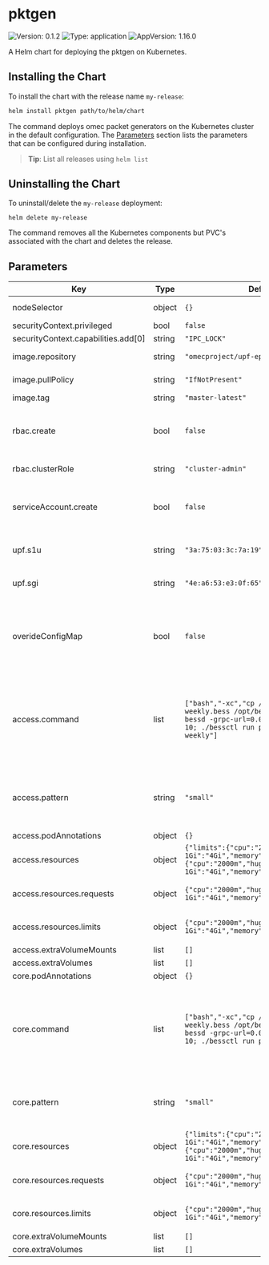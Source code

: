 # pktgen

![Version: 0.1.2](https://img.shields.io/badge/Version-0.1.2-informational?style=flat-square) ![Type: application](https://img.shields.io/badge/Type-application-informational?style=flat-square) ![AppVersion: 1.16.0](https://img.shields.io/badge/AppVersion-1.16.0-informational?style=flat-square)

A Helm chart for deploying the pktgen on Kubernetes.

## Installing the Chart

To install the chart with the release name `my-release`:

```bash
helm install pktgen path/to/helm/chart
```

The command deploys omec packet generators on the Kubernetes cluster in the default configuration.
The [Parameters](#parameters) section lists the parameters that can be configured during installation.

> **Tip**: List all releases using `helm list`

## Uninstalling the Chart

To uninstall/delete the `my-release` deployment:

```console
helm delete my-release
```

The command removes all the Kubernetes components but PVC's associated with the chart and deletes the release.

## Parameters

| Key | Type | Default | Description |
|-----|------|---------|-------------|
| nodeSelector | object | `{}` | Node labels for node selection |
| securityContext.privileged | bool | `false` |  |
| securityContext.capabilities.add[0] | string | `"IPC_LOCK"` |  |
| image.repository | string | `"omecproject/upf-epc-bess"` | image repository |
| image.pullPolicy | string | `"IfNotPresent"` | image pull policy |
| image.tag | string | `"master-latest"` | image tag |
| rbac.create | bool | `false` | Specifies whether a cluster role binding should be created |
| rbac.clusterRole | string | `"cluster-admin"` | The cluster role name |
| serviceAccount.create | bool | `false` | Specifies whether a ServiceAccount should be created  |
| upf.s1u | string | `"3a:75:03:3c:7a:19"` | upf access interface MAC address |
| upf.sgi | string | `"4e:a6:53:e3:0f:65"` | upf core interface MAC address |
| overideConfigMap | bool | `false` | Select true when the user supplies custom traffic pattern, configMap and values override |
| access.command | list | `["bash","-xc","cp /conf/pktgen-access-weekly.bess /opt/bess/bessctl/conf/; bessd -grpc-url=0.0.0.0:10514; sleep 10; ./bessctl run pktgen-access-weekly"]` | Default container command to be executed (override when using custom configmaps and traffic patterns) |
| access.pattern | string | `"small"` | Pattern file will be used on access network. Select between small or large. |
| access.podAnnotations | object | `{}` |  |
| access.resources | object | `{"limits":{"cpu":"2000m","hugepages-1Gi":"4Gi","memory":"4Gi"},"requests":{"cpu":"2000m","hugepages-1Gi":"4Gi","memory":"4Gi"}}` | Container resources configuration |
| access.resources.requests | object | `{"cpu":"2000m","hugepages-1Gi":"4Gi","memory":"4Gi"}` | Resources requested by pktgen-access |
| access.resources.limits | object | `{"cpu":"2000m","hugepages-1Gi":"4Gi","memory":"4Gi"}` | Resources limits for pktgen-access |
| access.extraVolumeMounts | list | `[]` |  |
| access.extraVolumes | list | `[]` |  |
| core.podAnnotations | object | `{}` |  |
| core.command | list | `["bash","-xc","cp /conf/pktgen-core-weekly.bess /opt/bess/bessctl/conf/; bessd -grpc-url=0.0.0.0:10514; sleep 10; ./bessctl run pktgen-core-weekly"]` | Default container command to be executed (override when using custom configmaps and traffic patterns) |
| core.pattern | string | `"small"` | Pattern file will be used on core network. Select between small or large. |
| core.resources | object | `{"limits":{"cpu":"2000m","hugepages-1Gi":"4Gi","memory":"4Gi"},"requests":{"cpu":"2000m","hugepages-1Gi":"4Gi","memory":"4Gi"}}` | Container resources configuration |
| core.resources.requests | object | `{"cpu":"2000m","hugepages-1Gi":"4Gi","memory":"4Gi"}` | Resources requested by pktgen-access |
| core.resources.limits | object | `{"cpu":"2000m","hugepages-1Gi":"4Gi","memory":"4Gi"}` | Resources limits for pktgen-access |
| core.extraVolumeMounts | list | `[]` |  |
| core.extraVolumes | list | `[]` |  |

